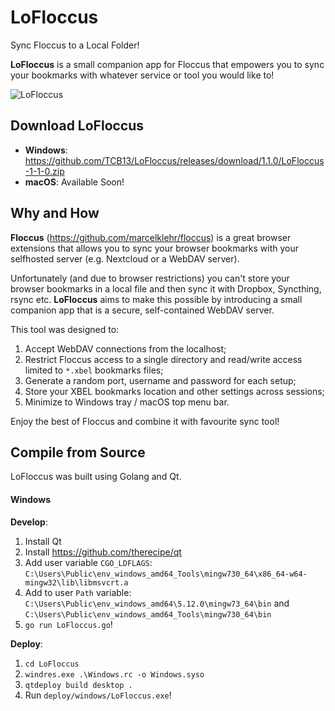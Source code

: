 # LoFloccus
Sync Floccus to a Local Folder!

**LoFloccus** is a small companion app for Floccus that empowers you to sync your bookmarks with whatever service or tool you would like to!

![LoFloccus](https://cdn.iklive.eu/tcb13/2019/lofloccus-1-1-0.png)

## Download LoFloccus

- **Windows**: https://github.com/TCB13/LoFloccus/releases/download/1.1.0/LoFloccus-1-1-0.zip
- **macOS**: Available Soon!

## Why and How

**Floccus** (https://github.com/marcelklehr/floccus) is a great browser extensions that allows you to sync your browser bookmarks with your selfhosted server (e.g. Nextcloud or a WebDAV server).

Unfortunately (and due to browser restrictions) you can't store your browser bookmarks in a local file and then sync it with Dropbox, Syncthing, rsync etc. **LoFloccus** aims to make this possible by introducing a small companion app that is a secure, self-contained WebDAV server.

This tool was designed to:
1) Accept WebDAV connections from the localhost;
2) Restrict Floccus access to a single directory and read/write access limited to `*.xbel` bookmarks files;
3) Generate a random port, username and password for each setup;
4) Store your XBEL bookmarks location and other settings across sessions;
5) Minimize to Windows tray / macOS top menu bar.

Enjoy the best of Floccus and combine it with favourite sync tool!

## Compile from Source

LoFloccus was built using Golang and Qt.

#### Windows
**Develop**:
1. Install Qt
2. Install https://github.com/therecipe/qt
3. Add user variable `CGO_LDFLAGS`: `C:\Users\Public\env_windows_amd64_Tools\mingw730_64\x86_64-w64-mingw32\lib\libmsvcrt.a`
4. Add to user `Path` variable: `C:\Users\Public\env_windows_amd64\5.12.0\mingw73_64\bin` and `C:\Users\Public\env_windows_amd64_Tools\mingw730_64\bin`
5. `go run LoFloccus.go`!

**Deploy**:
1. `cd LoFloccus`
2. `windres.exe .\Windows.rc -o Windows.syso`
3. `qtdeploy build desktop .`
4. Run `deploy/windows/LoFloccus.exe`!

